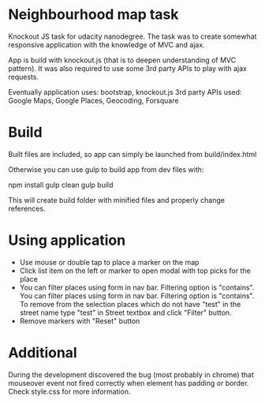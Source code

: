 # Neighbourhood map task
Knockout JS task for udacity nanodegree. The task was to create somewhat responsive application with the knowledge of MVC and ajax.

App is build with knockout.js (that is to deepen understanding of MVC pattern). It was also required to use some 3rd party APIs to play with ajax requests.

Eventually application uses: bootstrap, knockout.js
3rd party APIs used: Google Maps, Google Places, Geocoding, Forsquare


# Build

Built files are included, so app can simply be launched from build/index.html

Otherwise you can use gulp to build app from dev files with:

npm install
gulp clean
gulp build

This will create build folder with minified files and properly change references.


# Using application
* Use mouse or double tap to place a marker on the map
* Click list item on the left or marker to open modal with top picks for the place
* You can filter places using form in nav bar. Filtering option is "contains". You can filter places using form in nav bar. Filtering option is "contains". To remove from the selection places which do not have "test" in the street name type "test" in Street textbox and click "Filter" button.
* Remove markers with "Reset" button


# Additional
During the development discovered the bug (most probably in chrome) that mouseover event not fired correctly when element has padding or border. Check style.css for more information.
